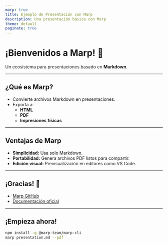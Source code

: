 ```yaml
---
marp: true
title: Ejemplo de Presentación con Marp
description: Una presentación básica con Marp
theme: default
paginate: true
---
```


<style>
/* Asegúrate de que cada sección tenga posición relativa */
section {
  position: relative;
}

/* Estilo para la marca de agua */
section::before {
  content: "BORRADOR";
  position: absolute;
  top: 50%;
  left: 50%;
  transform: translate(-50%, -50%) rotate(-60deg);
  font-size: 5em;
  color: rgba(0, 0, 0, 0.1);
  z-index: 1; /* Debe estar detrás del contenido */
  pointer-events: none; /* No interferir con la interacción */
}
</style>

# ¡Bienvenidos a Marp! 🚀

Un ecosistema para presentaciones basado en **Markdown**.

---

## ¿Qué es Marp?

- Convierte archivos Markdown en presentaciones.
- Exporta a:
  - **HTML**
  - **PDF**
  - **Impresiones físicas**

---

## Ventajas de Marp

- **Simplicidad:** Usa solo Markdown.
- **Portabilidad:** Genera archivos PDF listos para compartir.
- **Edición visual:** Previsualización en editores como VS Code.

---

## ¡Gracias! 🎉

- [Marp GitHub](https://github.com/marp-team/marp)
- [Documentación oficial](https://marp.app)

---

## ¡Empieza ahora!

```bash
npm install -g @marp-team/marp-cli
marp presentation.md --pdf
```